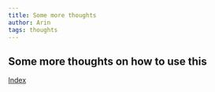 ```yaml
---
title: Some more thoughts
author: Arin
tags: thoughts
---
```


## Some more thoughts on how to use this
[Index](index.md)
